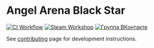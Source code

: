 # Angel Arena Black Star

[![CI Workflow](https://github.com/ark120202/angel-arena-black-star/workflows/CI/badge.svg)](https://github.com/ark120202/angel-arena-black-star/actions)
[![Steam Workshop](https://img.shields.io/badge/Steam-Workshop-blue)](https://steamcommunity.com/sharedfiles/filedetails/?id=699441891)
[![Группа ВКонтакте](https://img.shields.io/badge/%D0%93%D1%80%D1%83%D0%BF%D0%BF%D0%B0-%D0%92%D0%9A%D0%BE%D0%BD%D1%82%D0%B0%D0%BA%D1%82%D0%B5-blue)](https://vk.com/angelarenablackstar)

See [contributing](CONTRIBUTING.md) page for development instructions.

